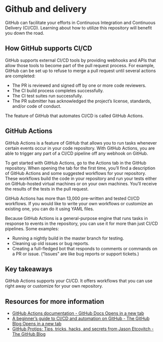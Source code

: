 # Github and delivery

GitHub can facilitate your efforts in Continuous Integration and Continuous Delivery (CI/CD). Learning about how to utilize this repository will benefit you down the road.

## How GitHub supports CI/CD

GitHub supports external CI/CD tools by providing webhooks and APIs that allow those tools to become part of the pull request process. For example, GitHub can be set up to refuse to merge a pull request until several actions are completed:

* The PR is reviewed and signed off by one or more code reviewers.
* The CI build process completes successfully.
* The CI test suites run successfully.
* The PR submitter has acknowledged the project’s license, standards, and/or code of conduct.

The feature of GitHub that automates CI/CD is called GitHub Actions.

## GitHub Actions

GitHub Actions is a feature of GitHub that allows you to run tasks whenever certain events occur in your code repository. With GitHub Actions, you are able to trigger any part of a CI/CD pipeline off any webhook on GitHub. 

To get started with GitHub Actions, go to the Actions tab in the GitHub repository. When opening the tab for the first time, you’ll find a description of GitHub Actions and some suggested workflows for your repository. These workflows build the code in your repository and run your tests either on GitHub-hosted virtual machines or on your own machines. You’ll receive the results of the tests in the pull request.

GitHub Actions has more than 13,000 pre-written and tested CI/CD workflows. If you would like to write your own workflows or customize an existing one, you can do it using YAML files. 

Because GitHub Actions is a general-purpose engine that runs tasks in response to events in the repository, you can use it for more than just CI/CD pipelines. Some examples:

* Running a nightly build in the master branch for testing.
* Cleaning up old issues or bug reports.
* Creating a full-fledged bot that responds to comments or commands on a PR or issue. (“Issues” are like bug reports or support tickets.)

## Key takeaways

GitHub Actions supports your CI/CD. It offers workflows that you can use right away or customize for your own repository. 

## Resources for more information

* [GitHub Actions documentation - GitHub Docs Opens in a new tab](https://docs.github.com/en/actions)
* [A beginner’s guide to CI/CD and automation on GitHub - The GitHub Blog Opens in a new tab](https://github.blog/2022-06-03-a-beginners-guide-to-ci-cd-and-automation-on-github/)
* [GitHub Protips: Tips, tricks, hacks, and secrets from Jason Etcovitch - The GitHub Blog](https://github.blog/2020-04-16-github-protips-tips-tricks-hacks-and-secrets-from-jason-etcovitch/)
